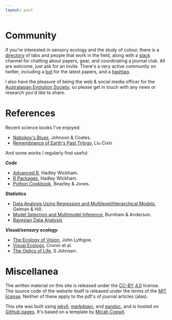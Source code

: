 ```yaml
---
layout: post
---
```


# Community

If you're interested in sensory ecology and the study of colour, there is a [directory](http://colsci.weebly.com/contact.html) of labs and people that work in the field, along with a [slack](https://slack.com/downloads) channel for chatting about papers, gear, and coordinating a journal club. All are welcome, just ask for an invite. There's a very active community on twitter, including a [bot](https://twitter.com/colsci_papers) for the latest papers, and a [hashtag](https://twitter.com/#colsci).

I also have the pleasure of being the web & social media officer for the [Australasian Evolution Society](http://www.ausevo.com), so please get in touch with any news or research you'd like to share.

# References

Recent science books I've enjoyed:  
* [Nabokov's Blues](https://www.amazon.com/Nabokovs-Blues-Scientific-Odyssey-Literary/dp/0071373306), Johnson & Coates.
* [Remembrance of Earth's Past Trilogy](http://kenliu.name/translations/three-body/), Liu Cixin

And some works I regularly find useful:  

***Code***  
* [Advanced R](http://adv-r.had.co.nz), Hadley Wickham.
* [R Packages](http://r-pkgs.had.co.nz), Hadley Wickham.
* [Python Cookbook](http://chimera.labs.oreilly.com/books/1230000000393), Beazley & Jones.

***Statistics***  
* [Data Analysis Using Regression and Multilevel/Hierarchical Models](http://www.stat.columbia.edu/~gelman/arm/), Gelman & Hill.
* [Model Selection and Multimodel Inference](http://www.springer.com/gp/book/9780387953649), Burnham & Anderson.
* [Bayesian Data Analysis](http://www.stat.columbia.edu/~gelman/book/)

***Visual/sensory ecology***  
* [The Ecology of Vision](https://books.google.com.au/books/about/The_Ecology_of_Vision.html?id=bVIXAQAAIAAJ&redir_esc=y), John Lythgoe.
* [Visual Ecology](http://press.princeton.edu/titles/10281.html), Cronin et al.
* [The Optics of Life](http://press.princeton.edu/titles/9640.html), S Johnsen.

# Miscellanea

The written material on this site is released under the [CC-BY 4.0](https://creativecommons.org/licenses/by/4.0/) license. The source code of the website itself is released under the terms of the [MIT license](http://opensource.org/licenses/MIT). Neither of these apply to the pdf's of journal articles (alas).

This site was built using [jekyll](http://jekyllrb.com/), [markdown](http://daringfireball.net/projects/markdown/syntax), and [pandoc](http://pandoc.org/), and is hosted on [GitHub pages](https://pages.github.com/). It's based on a template by [Micah Coewll](https://github.com/getmicah/getmicah.github.io).
